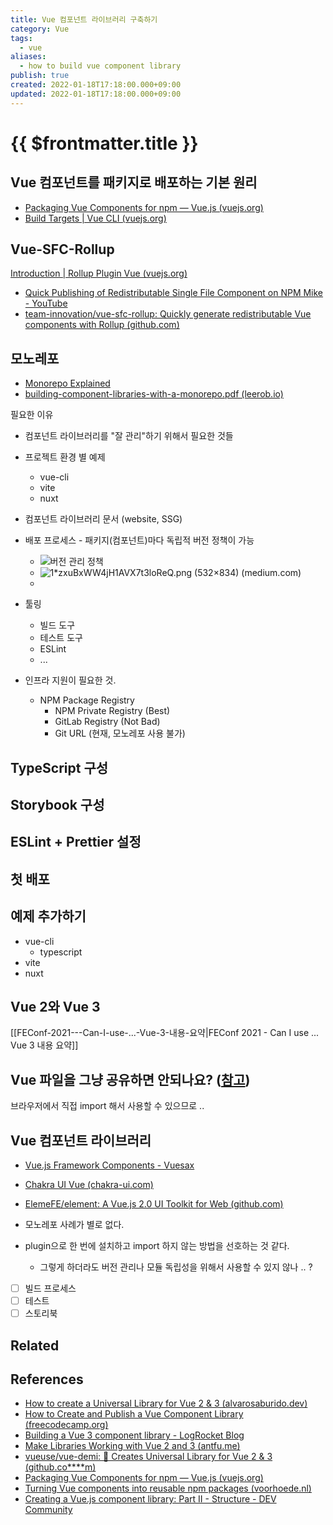 ```yaml
---
title: Vue 컴포넌트 라이브러리 구축하기
category: Vue
tags:
  - vue
aliases:
  - how to build vue component library
publish: true
created: 2022-01-18T17:18:00.000+09:00
updated: 2022-01-18T17:18:00.000+09:00
---
```


# {{ $frontmatter.title }}

## Vue 컴포넌트를 패키지로 배포하는 기본 원리

- [Packaging Vue Components for npm — Vue.js (vuejs.org)](https://vuejs.org/v2/cookbook/packaging-sfc-for-npm.html)
- [Build Targets | Vue CLI (vuejs.org)](https://cli.vuejs.org/guide/build-targets.html#app)

## Vue-SFC-Rollup

[Introduction | Rollup Plugin Vue (vuejs.org)](https://rollup-plugin-vue.vuejs.org/)

- [Quick Publishing of Redistributable Single File Component on NPM Mike - YouTube](https://www.youtube.com/watch?v=iDCt8DtJr3s)
- [team-innovation/vue-sfc-rollup: Quickly generate redistributable Vue components with Rollup (github.com)](https://github.com/team-innovation/vue-sfc-rollup)

## 모노레포

- [Monorepo Explained](https://monorepo.tools/)
- [building-component-libraries-with-a-monorepo.pdf (leerob.io)](https://leerob.io/building-component-libraries-with-a-monorepo.pdf)

필요한 이유

- 컴포넌트 라이브러리를 "잘 관리"하기 위해서 필요한 것들
- 프로젝트 환경 별 예제
  - vue-cli
  - vite
  - nuxt
- 컴포넌트 라이브러리 문서 (website, SSG)
- 배포 프로세스 - 패키지(컴포넌트)마다 독립적 버전 정책이 가능
  - ![버전 관리 정책](https://miro.medium.com/max/1225/1*roETPKX_0bKp3oOIVbNVIw.png)
  - ![1*zxuBxWW4jH1AVX7t3loReQ.png (532×834) (medium.com)](https://miro.medium.com/max/931/1*zxuBxWW4jH1AVX7t3loReQ.png)
  -
- 툴링

  - 빌드 도구
  - 테스트 도구
  - ESLint
  - ...

- 인프라 지원이 필요한 것.
  - NPM Package Registry
    - NPM Private Registry (Best)
    - GitLab Registry (Not Bad)
    - Git URL (현재, 모노레포 사용 불가)

## TypeScript 구성

## Storybook 구성

## ESLint + Prettier 설정

## 첫 배포

## 예제 추가하기

- vue-cli
  - typescript
- vite
- nuxt

## Vue 2와 Vue 3

[[FEConf-2021---Can-I-use-...-Vue-3-내용-요약|FEConf 2021 - Can I use ... Vue 3 내용 요약]]

## Vue 파일을 그냥 공유하면 안되나요? ([참고](https://kr.vuejs.org/v2/cookbook/packaging-sfc-for-npm.html#Can%E2%80%99t-I-Just-Share-vue-Files-Directly))

브라우저에서 직접 import 해서 사용할 수 있으므로 ..

## Vue 컴포넌트 라이브러리

- [Vue.js Framework Components - Vuesax](https://vuesax.com/)
- [Chakra UI Vue (chakra-ui.com)](https://vue.chakra-ui.com/getting-started)
- [ElemeFE/element: A Vue.js 2.0 UI Toolkit for Web (github.com)](https://github.com/ElemeFE/element)

- 모노레포 사례가 별로 없다.
- plugin으로 한 번에 설치하고 import 하지 않는 방법을 선호하는 것 같다.
  - 그렇게 하더라도 버전 관리나 모듈 독립성을 위해서 사용할 수 있지 않나 .. ?
- [ ] 빌드 프로세스
- [ ] 테스트
- [ ] 스토리북

## Related

## References

- [How to create a Universal Library for Vue 2 & 3 (alvarosaburido.dev)](https://alvarosaburido.dev/blog/how-to-create-an-universal-library-for-vue-2-3)
- [How to Create and Publish a Vue Component Library (freecodecamp.org)](https://www.freecodecamp.org/news/how-to-create-and-publish-a-vue-component-library/)
- [Building a Vue 3 component library - LogRocket Blog](https://blog.logrocket.com/building-vue-3-component-library/)
- [Make Libraries Working with Vue 2 and 3 (antfu.me)](https://antfu.me/posts/make-libraries-working-with-vue-2-and-3)
- [vueuse/vue-demi: 🎩 Creates Universal Library for Vue 2 & 3 (github.co\*\*\*\*m)](https://github.com/vueuse/vue-demi)
- [Packaging Vue Components for npm — Vue.js (vuejs.org)](https://vuejs.org/v2/cookbook/packaging-sfc-for-npm.html)
- [Turning Vue components into reusable npm packages (voorhoede.nl)](https://www.voorhoede.nl/en/blog/turning-vue-components-into-reusable-npm-packages/)
- [Creating a Vue.js component library: Part II - Structure - DEV Community](https://dev.to/siegerts/creating-a-vue-js-component-library-part-ii-structure-iph)
